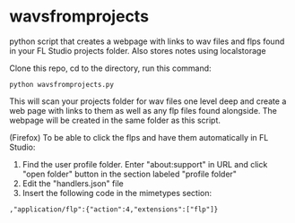 # wavsfromprojects
python script that creates a webpage with links to wav files and flps found in your FL Studio projects folder. Also stores notes using localstorage

Clone this repo, cd to the directory, run this command:

    python wavsfromprojects.py
	
This will scan your projects folder for wav files one level deep and create a web page with links to them as well as any flp files found alongside.  The webpage will be created in the same folder as this script.

(Firefox) To be able to click the flps and have them automatically in FL Studio:

1. Find the user profile folder. Enter "about:support" in URL and click "open folder" button in the section labeled "profile folder"
2. Edit the "handlers.json" file
3. Insert the following code in the mimetypes section:  

``,"application/flp":{"action":4,"extensions":["flp"]}``
